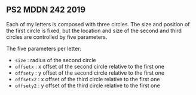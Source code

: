 ## PS2 MDDN 242 2019


Each of my letters is composed with three circles. The size and position of the first circle is fixed, but the location and size of the second and third circles are controlled by five parameters.

The five parameters per letter:
  * `size` : radius of the second circle
  * `offsetx` : x offset of the second circle relative to the first one
  * `offsety` : y offset of the second circle relative to the first one
  * `offsetx2` : x offset of the third circle relative to the first one
  * `offsety2` : y offset of the third circle relative to the first one
